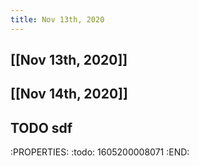 ```yaml
---
title: Nov 13th, 2020
---
```


## [[Nov 13th, 2020]]
## [[Nov 14th, 2020]]
## TODO sdf
:PROPERTIES:
:todo: 1605200008071
:END:
##
